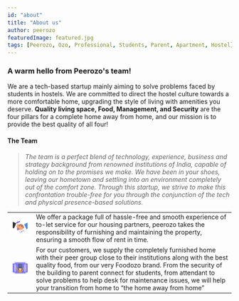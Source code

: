 ```yaml
---
id: "about"
title: "About us"
author: peerozo
featuredImage: featured.jpg
tags: [Peerozo, Ozo, Professional, Students, Parent, Apartment, Hostel]
---
```


### A warm hello from Peerozo's team!
We are a tech-based startup mainly aiming to solve problems faced by students in hostels. We are committed to direct the hostel culture towards a more comfortable home, upgrading the style of living with amenities you deserve. **Quality living space, Food, Management, and Security** are the four pillars for a complete home away from home, and our mission is to provide the best quality of all four!

#### The Team
> *The team is a perfect blend of technology, experience, business and strategy background from renowned institutions of India, capable of holding on to the promises we make. We have been in your shoes, leaving our hometown and settling into an environment completely out of the comfort zone. Through this startup, we strive to make this confrontation trouble-free for you through the conjunction of the tech and physical presence-based solutions.*

| | |
|:------:|:-------|
|<img src = "https://github.com/peerozo/assets/blob/master/Blogs/Images/Image%20-%2007.png?raw=true" width = "300"/> | We offer a package full of hassle-free and smooth experience of to-let service for our housing partners, peerozo takes the responsibility of furnishing and maintaining the property, ensuring a smooth flow of rent in time.|
|<img src = "https://github.com/peerozo/assets/blob/master/Blogs/Images/Image%20-%2008.png?raw=true" width = "300"/> |For our customers, we supply the completely furnished home with their peer group close to their institutions along with the best quality food, from our very Foodozo brand. From the security of the building to parent connect for students, from attendant to solve problems to help desk for maintenance issues, we will help your transition from home to “the home away from home”
